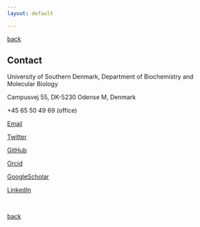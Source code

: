 ```yaml
---
layout: default

---
```

[back](./)

## Contact 



University of Southern Denmark, Department of Biochemistry and Molecular Biology

Campusvej 55, DK-5230 Odense M, Denmark

+45 65 50 49 69 (office)


[Email](mailto:esra@bmb.sdu.dk)

[Twitter](https://twitter.com/durmaz_es)

[GitHub](https://github.com/esradm)

[Orcid](https://orcid.org/0000-0002-4345-2264)

[GoogleScholar](https://scholar.google.com/citations?user=sOSxWwEAAAAJ&hl=en)

[LinkedIn](https://www.linkedin.com/in/esradm/)

<br />

[back](./)
